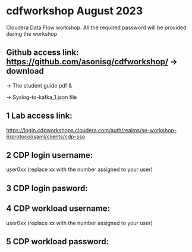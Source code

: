 # cdfworkshop August 2023

Cloudera Data Flow workshop. All the required password will be provided during the workshop

## Github access link: https://github.com/asonisg/cdfworkshop/ -> download 
-> The student guide pdf & 

-> Syslog-to-kafka_1.json file

## 1 Lab access link: 
https://login.cdpworkshops.cloudera.com/auth/realms/se-workshop-6/protocol/saml/clients/cdp-sso

## 2 CDP login username: 
user0xx (replace xx with the number assigned to your user)

## 3 CDP login pasword:

## 4 CDP workload username: 
user0xx (replace xx with the number assigned to your user)

## 5 CDP workload password: 
